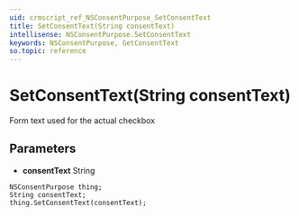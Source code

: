 ```yaml
---
uid: crmscript_ref_NSConsentPurpose_SetConsentText
title: SetConsentText(String consentText)
intellisense: NSConsentPurpose.SetConsentText
keywords: NSConsentPurpose, GetConsentText
so.topic: reference
---
```


# SetConsentText(String consentText)

Form text used for the actual checkbox

## Parameters

* **consentText** String

```crmscript
NSConsentPurpose thing;
String consentText;
thing.SetConsentText(consentText);
```

